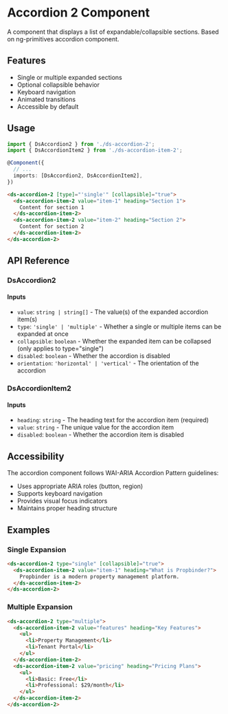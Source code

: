 # Accordion 2 Component

A component that displays a list of expandable/collapsible sections. Based on ng-primitives accordion component.

## Features

- Single or multiple expanded sections
- Optional collapsible behavior
- Keyboard navigation
- Animated transitions
- Accessible by default

## Usage

```typescript
import { DsAccordion2 } from './ds-accordion-2';
import { DsAccordionItem2 } from './ds-accordion-item-2';

@Component({
  // ...
  imports: [DsAccordion2, DsAccordionItem2],
})
```

```html
<ds-accordion-2 [type]="'single'" [collapsible]="true">
  <ds-accordion-item-2 value="item-1" heading="Section 1">
    Content for section 1
  </ds-accordion-item-2>
  <ds-accordion-item-2 value="item-2" heading="Section 2">
    Content for section 2
  </ds-accordion-item-2>
</ds-accordion-2>
```

## API Reference

### DsAccordion2

#### Inputs

- `value`: `string | string[]` - The value(s) of the expanded accordion item(s)
- `type`: `'single' | 'multiple'` - Whether a single or multiple items can be expanded at once
- `collapsible`: `boolean` - Whether the expanded item can be collapsed (only applies to type="single")
- `disabled`: `boolean` - Whether the accordion is disabled
- `orientation`: `'horizontal' | 'vertical'` - The orientation of the accordion

### DsAccordionItem2

#### Inputs

- `heading`: `string` - The heading text for the accordion item (required)
- `value`: `string` - The unique value for the accordion item
- `disabled`: `boolean` - Whether the accordion item is disabled

## Accessibility

The accordion component follows WAI-ARIA Accordion Pattern guidelines:

- Uses appropriate ARIA roles (button, region)
- Supports keyboard navigation
- Provides visual focus indicators
- Maintains proper heading structure

## Examples

### Single Expansion

```html
<ds-accordion-2 type="single" [collapsible]="true">
  <ds-accordion-item-2 value="item-1" heading="What is Propbinder?">
    Propbinder is a modern property management platform.
  </ds-accordion-item-2>
</ds-accordion-2>
```

### Multiple Expansion

```html
<ds-accordion-2 type="multiple">
  <ds-accordion-item-2 value="features" heading="Key Features">
    <ul>
      <li>Property Management</li>
      <li>Tenant Portal</li>
    </ul>
  </ds-accordion-item-2>
  <ds-accordion-item-2 value="pricing" heading="Pricing Plans">
    <ul>
      <li>Basic: Free</li>
      <li>Professional: $29/month</li>
    </ul>
  </ds-accordion-item-2>
</ds-accordion-2>
```
